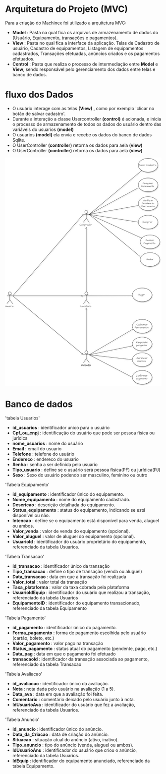 # Arquitetura do Projeto (MVC)
Para a criação do Machinex foi utilizado a arquitetura MVC:
- **Model** : Pasta na qual fica os arquivos de armazenamento de dados do 
(Usuário, Equipamento, transações e pagamentos).
- **View** : Pasta no qual fica a interface da aplicação. Telas de Cadastro
de usuário, Cadastro de equipamentos, Listagem de equipamentos cadastrados, Transações efetuadas, anúncios criados e os pagamentos efetuados.
- **Control** : Pasta que realiza o processo de intermediação entre **Model** e **View**, sendo responsável pelo gerenciamento dos dados entre telas e banco de dados.
# fluxo dos Dados
- O usuário interage com as telas **(View)** , como por exemplo 'clicar no botão de salvar cadastro'.
- Durante a interação a classe Usercontroller **(control)** é acionada, e inicia o processo de armazenamento de todos os dados do usuário dentro das variáveis do usuarios **(model)**
- O usuarios **(model)** ela envia e recebe os dados do banco de dados Sqlite.
- O UserController **(controller)** retorna os dados para aela **(view)**
- O UserController **(controller)** retorna os dados para aela **(view)**

<!--Código para por imagens dentro da documentação -->
![Diagrama de caso de Uso](docs/Casodeuso.jpg)

# Banco de dados

'tabela Usuarios'
- **id_usuarios** : identificador unico para o usuário
- **Cpf_ou_cnpj** : identificação do usuário que pode ser pessoa fisica ou jurídica
- **nome_usuarios** : nome do usuário
- **Email** : email do usuario
- **Telefone** : telefone do usuário
- **Endereco** : endereco do usuario
- **Senha** : senha a ser definida pelo usuario
- **Tipo_usuario** : define se o usuário será pessoa física(PF) ou jurídica(PJ)
- **Sexo** : Sexo do usuário podendo ser masculino, feminino ou outro

'Tabela Equipamento'
- **id_equipamento** : identificador único do equipamento.
- **Nome_equipamento** : nome do equipamento cadastrado.
- **Descricao** : descrição detalhada do equipamento.
- **Status_equipamento** : status do equipamento, indicando se está disponível ou não.
- **Intencao** : define se o equipamento está disponível para venda, aluguel ou ambos.
- **Valor_venda** : valor de venda do equipamento (opcional).
- **Valor_aluguel** : valor de aluguel do equipamento (opcional).
- **UsuarioId** : identificador do usuário proprietário do equipamento, referenciado da tabela  Usuarios.

'Tabela Transacao'
- **id_transacao** : identificador único da transação
- **Tipo_transacao** : define o tipo de transação (venda ou aluguel)
- **Data_transacao** : data em que a transação foi realizada
- **Valor_total** : valor total da transação
- **Taxa_plataforma** : valor da taxa cobrada pela plataforma
- **UsuarioIdEquip** : identificador do usuário que realizou a transação, referenciado da tabela Usuarios
- **EquipamentoID** : identificador do equipamento transacionado, referenciado da tabela Equipamento

'Tabela Pagamento'
- **id_pagamento** : identificador único do pagamento.
- **Forma_pagamento** : forma de pagamento escolhida pelo usuário (cartão, boleto, etc.)
- **Valor_pagamento** : valor pago na transação
- **Status_pagamento** : status atual do pagamento (pendente, pago, etc.)
- **Data_pag** : data em que o pagamento foi efetuado
- **transacaoId** : identificador da transação associada ao pagamento, referenciado da tabela Transacao

'Tabela Avaliacao'
- **id_avaliacao** : identificador único da avaliação.
- **Nota** : nota dada pelo usuário na avaliação (1 a 5).
- **Data_ava** : data em que a avaliação foi feita.
- **Comentario** : comentário deixado pelo usuário junto à nota.
- **IdUsuarioAva** : identificador do usuário que fez a avaliação, referenciado da tabela Usuarios.

'Tabela Anuncio'
- **id_anuncio** : identificador único do anúncio.
- **Data_da_Criacao** : data de criação do anúncio.
- **Situacao** : situação atual do anúncio (ativo, inativo).
- **Tipo_anuncio** : tipo do anúncio (venda, aluguel ou ambos).
- **IdUsuarioAnu** : identificador do usuário que criou o anúncio, referenciado da tabela Usuarios.
- **IdEquip** : identificador do equipamento anunciado, referenciado da tabela Equipamento.